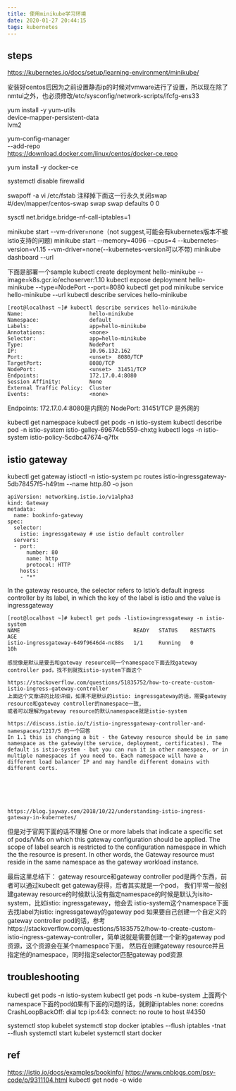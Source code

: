 ```yaml
---
title: 使用minikube学习环境
date: 2020-01-27 20:44:15
tags: kubernetes
---
```


## steps 
https://kubernetes.io/docs/setup/learning-environment/minikube/

安装好centos后因为之前设置静态ip的时候对vmware进行了设置，所以现在除了nmtui之外，也必须修改/etc/sysconfig/network-scripts/ifcfg-ens33

yum install -y yum-utils \
  device-mapper-persistent-data \
  lvm2
  
yum-config-manager \
      --add-repo \
      https://download.docker.com/linux/centos/docker-ce.repo
      
yum install -y docker-ce

systemctl disable firewalld

swapoff -a
vi /etc/fstab
注释掉下面这一行永久关闭swap
#/dev/mapper/centos-swap swap                    swap    defaults        0 0

sysctl net.bridge.bridge-nf-call-iptables=1


minikube start --vm-driver=none（not suggest,可能会有kubernetes版本不被istio支持的问题)
minikube start --memory=4096 --cpus=4 --kubernetes-version=v1.15 --vm-driver=none(--kubernetes-version可以不带)
minikube dashboard --url


下面是部署一个sample
kubectl create deployment hello-minikube --image=k8s.gcr.io/echoserver:1.10
kubectl expose deployment hello-minikube --type=NodePort --port=8080
kubectl get pod
minikube service hello-minikube --url
kubectl describe services hello-minikube
```
[root@localhost ~]# kubectl describe services hello-minikube
Name:                     hello-minikube
Namespace:                default
Labels:                   app=hello-minikube
Annotations:              <none>
Selector:                 app=hello-minikube
Type:                     NodePort
IP:                       10.96.132.162
Port:                     <unset>  8080/TCP
TargetPort:               8080/TCP
NodePort:                 <unset>  31451/TCP
Endpoints:                172.17.0.4:8080
Session Affinity:         None
External Traffic Policy:  Cluster
Events:                   <none>
```
Endpoints:                172.17.0.4:8080是内网的
NodePort:                 <unset>  31451/TCP 是外网的

kubectl get namespace
kubectl get pods -n istio-system
kubectl describe pod  -n istio-system istio-galley-69674cb559-chxtg
kubectl logs -n istio-system istio-policy-5cdbc47674-q7flx


## istio gateway
kubectl get gateway
istioctl -n istio-system pc routes istio-ingressgateway-5db78457f5-h49tm --name http.80 -o json

```
apiVersion: networking.istio.io/v1alpha3
kind: Gateway
metadata:
  name: bookinfo-gateway
spec:
  selector:
    istio: ingressgateway # use istio default controller
  servers:
  - port:
      number: 80
      name: http
      protocol: HTTP
    hosts:
    - "*"
```
In the gateway resource, the selector refers to Istio’s default ingress controller by its label, in which the key of the label is istio and the value is ingressgateway
```
[root@localhost ~]# kubectl get pods -listio=ingressgateway -n istio-system
NAME                                    READY   STATUS    RESTARTS   AGE
istio-ingressgateway-649f9646d4-nc88s   1/1     Running   0          10h

感觉像是默认是要去和gateway resource同一个namespace下面去找gateway controller pod，找不到就找istio-system下面这个

https://stackoverflow.com/questions/51835752/how-to-create-custom-istio-ingress-gateway-controller
上面这个文章讲的比较详细，如果不是默认的istio: ingressgateway的话，需要gateway resource和gateway controller的namespace一致,
或者可以理解为gateway resource的默认namespace就是istio-system

https://discuss.istio.io/t/istio-ingressgateway-controller-and-namespaces/1217/5 的一个回答
In 1.1 this is changing a bit - the Gateway resource should be in same namespace as the gateway(the service, deployment, certificates). The default is istio-system - but you can run it in other namespace, or in multiple namespaces if you need to. Each namespace will have a different load balancer IP and may handle different domains with different certs.






https://blog.jayway.com/2018/10/22/understanding-istio-ingress-gateway-in-kubernetes/
```


但是对于官网下面的话不理解
One or more labels that indicate a specific set of pods/VMs on which this gateway configuration should be applied. The scope of label search is restricted to the configuration namespace in which the the resource is present. In other words, the Gateway resource must reside in the same namespace as the gateway workload instance.

最后这里总结下：
gateway resource和gateway controller pod是两个东西，前者可以通过kubeclt get gateway获得，后者其实就是一个pod，
我们平常一般创建gateway resource的时候默认没有指定namespace的时候是默认为isito-system，比如istio: ingressgateway，他会去
istio-system这个namespace下面去找label为istio: ingressgateway的gateway pod
如果要自己创建一个自定义的gateway controller pod的话，参考https://stackoverflow.com/questions/51835752/how-to-create-custom-istio-ingress-gateway-controller，简单说就是需要创建一个新的gateway pod资源，这个资源会在某个namespace下面，
然后在创建gateway resource并且指定他的namespace，同时指定selector匹配gateway pod资源




## troubleshooting
kubectl get pods -n istio-system
kubectl get pods -n kube-system
上面两个namespace下面的pod如果有下面的问题的话，就刷新iptables
none: coredns CrashLoopBackOff: dial tcp ip:443: connect: no route to host #4350


systemctl stop kubelet
systemctl stop docker
iptables --flush
iptables -tnat --flush
systemctl start kubelet
systemctl start docker

## ref
https://istio.io/docs/examples/bookinfo/
https://www.cnblogs.com/psy-code/p/9311104.html
kubectl get node -o wide
